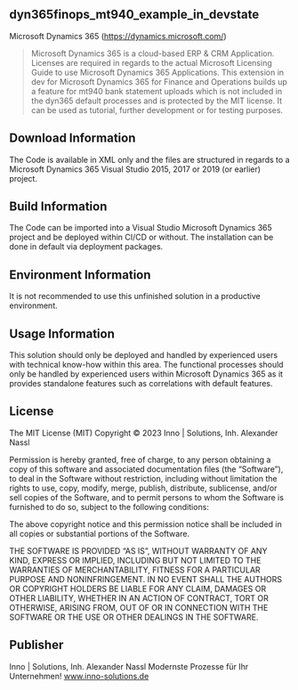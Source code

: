 ## dyn365finops_mt940_example_in_devstate
Microsoft Dynamics 365 (https://dynamics.microsoft.com/)
> Microsoft Dynamics 365 is a cloud-based ERP & CRM Application. 
> Licenses are required in regards to the actual Microsoft Licensing Guide to use Microsoft Dynamics 365 Applications.
> This extension in dev for Microsoft Dynamics 365 for Finance and Operations builds up a feature for mt940 bank statement uploads which is not included in the dyn365 default processes and is protected by the MIT license.
> It can be used as tutorial, further development or for testing purposes.

## Download Information
The Code is available in XML only and the files are structured in regards to a Microsoft Dynamics 365 Visual Studio 2015, 2017 or 2019 (or earlier) project.

## Build Information
The Code can be imported into a Visual Studio Microsoft Dynamics 365 project and be deployed within CI/CD or without. The installation can be done in default via deployment packages.

## Environment Information
It is not recommended to use this unfinished solution in a productive environment.

## Usage Information
This solution should only be deployed and handled by experienced users with technical know-how within this area. The functional processes should only be handled by experienced users within Microsoft Dynamics 365 as it provides standalone features such as correlations with default features.

## License
The MIT License (MIT) Copyright © 2023 Inno | Solutions, Inh. Alexander Nassl

Permission is hereby granted, free of charge, to any person obtaining a copy of this software and associated documentation files (the “Software”), to deal in the Software without restriction, including without limitation the rights to use, copy, modify, merge, publish, distribute, sublicense, and/or sell copies of the Software, and to permit persons to whom the Software is furnished to do so, subject to the following conditions:

The above copyright notice and this permission notice shall be included in all copies or substantial portions of the Software.

THE SOFTWARE IS PROVIDED “AS IS”, WITHOUT WARRANTY OF ANY KIND, EXPRESS OR IMPLIED, INCLUDING BUT NOT LIMITED TO THE WARRANTIES OF MERCHANTABILITY, FITNESS FOR A PARTICULAR PURPOSE AND NONINFRINGEMENT. IN NO EVENT SHALL THE AUTHORS OR COPYRIGHT HOLDERS BE LIABLE FOR ANY CLAIM, DAMAGES OR OTHER LIABILITY, WHETHER IN AN ACTION OF CONTRACT, TORT OR OTHERWISE, ARISING FROM, OUT OF OR IN CONNECTION WITH THE SOFTWARE OR THE USE OR OTHER DEALINGS IN THE SOFTWARE.

## Publisher
Inno | Solutions, Inh. Alexander Nassl 
Modernste Prozesse für Ihr Unternehmen! 
www.inno-solutions.de
